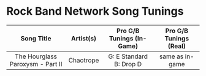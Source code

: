 # Rock Band Network Song Tunings

| Song Title | Artist(s) | Pro G/B Tunings (In-Game) | Pro G/B Tunings (Real) |
| :--------: | :-------: | :---------------: | :------------: |
| The Hourglass Paroxysm - Part II | Chaotrope | G: E Standard<br>B: Drop D | same as in-game |
